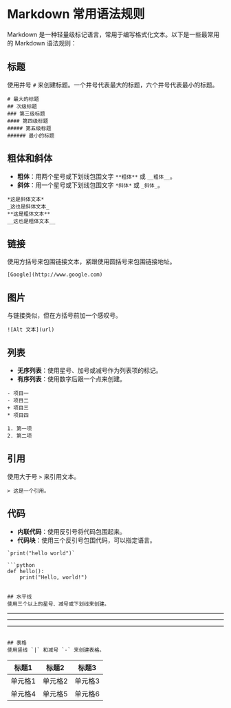 
# Markdown 常用语法规则

Markdown 是一种轻量级标记语言，常用于编写格式化文本。以下是一些最常用的 Markdown 语法规则：

## 标题
使用井号 `#` 来创建标题。一个井号代表最大的标题，六个井号代表最小的标题。

```
# 最大的标题
## 次级标题
### 第三级标题
#### 第四级标题
##### 第五级标题
###### 最小的标题
```

## 粗体和斜体
- **粗体**：用两个星号或下划线包围文字 `**粗体**` 或 `__粗体__`。
- **斜体**：用一个星号或下划线包围文字 `*斜体*` 或 `_斜体_`。

```
*这是斜体文本*
_这也是斜体文本_
**这是粗体文本**
__这也是粗体文本__
```

## 链接
使用方括号来包围链接文本，紧跟使用圆括号来包围链接地址。

```
[Google](http://www.google.com)
```

## 图片
与链接类似，但在方括号前加一个感叹号。

```
![Alt 文本](url)
```

## 列表
- **无序列表**：使用星号、加号或减号作为列表项的标记。
- **有序列表**：使用数字后跟一个点来创建。

```
- 项目一
- 项目二
+ 项目三
* 项目四

1. 第一项
2. 第二项
```

## 引用
使用大于号 `>` 来引用文本。

```
> 这是一个引用。
```

## 代码
- **内联代码**：使用反引号将代码包围起来。
- **代码块**：使用三个反引号包围代码，可以指定语言。

```
`print("hello world")`

```python
def hello():
    print("Hello, world!")
```
```

## 水平线
使用三个以上的星号、减号或下划线来创建。

```
---
*** 
___
```

## 表格
使用竖线 `|` 和减号 `-` 来创建表格。

```
| 标题1 | 标题2 | 标题3 |
|-------|-------|-------|
| 单元格1 | 单元格2 | 单元格3 |
| 单元格4 | 单元格5 | 单元格6 |
```
